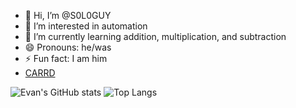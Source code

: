 - 👋 Hi, I’m @S0L0GUY
- 👀 I’m interested in automation
- 🌱 I’m currently learning addition, multiplication, and subtraction
- 😄 Pronouns: he/was
- ⚡ Fun fact: I am him
- [CARRD](evan-grinnell.carrd.co)
  
![Evan's GitHub stats](https://github-readme-stats.vercel.app/api?username=S0L0GUY&show=prs_merged,prs_merged_percentage&show_icons=true&theme=tokyonight&rank_icon=github&include_all_commits=true)
![Top Langs](https://github-readme-stats.vercel.app/api/top-langs/?username=S0L0GUY&layout=donut-vertical&theme=tokyonight)
